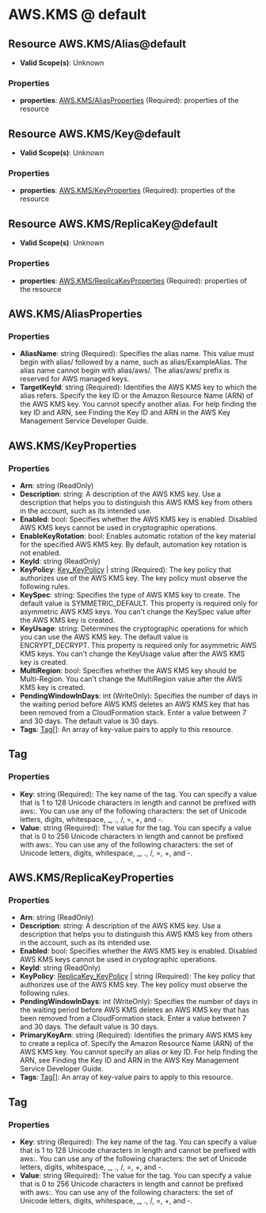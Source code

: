 # AWS.KMS @ default

## Resource AWS.KMS/Alias@default
* **Valid Scope(s)**: Unknown
### Properties
* **properties**: [AWS.KMS/AliasProperties](#awskmsaliasproperties) (Required): properties of the resource

## Resource AWS.KMS/Key@default
* **Valid Scope(s)**: Unknown
### Properties
* **properties**: [AWS.KMS/KeyProperties](#awskmskeyproperties) (Required): properties of the resource

## Resource AWS.KMS/ReplicaKey@default
* **Valid Scope(s)**: Unknown
### Properties
* **properties**: [AWS.KMS/ReplicaKeyProperties](#awskmsreplicakeyproperties) (Required): properties of the resource

## AWS.KMS/AliasProperties
### Properties
* **AliasName**: string (Required): Specifies the alias name. This value must begin with alias/ followed by a name, such as alias/ExampleAlias. The alias name cannot begin with alias/aws/. The alias/aws/ prefix is reserved for AWS managed keys.
* **TargetKeyId**: string (Required): Identifies the AWS KMS key to which the alias refers. Specify the key ID or the Amazon Resource Name (ARN) of the AWS KMS key. You cannot specify another alias. For help finding the key ID and ARN, see Finding the Key ID and ARN in the AWS Key Management Service Developer Guide.

## AWS.KMS/KeyProperties
### Properties
* **Arn**: string (ReadOnly)
* **Description**: string: A description of the AWS KMS key. Use a description that helps you to distinguish this AWS KMS key from others in the account, such as its intended use.
* **Enabled**: bool: Specifies whether the AWS KMS key is enabled. Disabled AWS KMS keys cannot be used in cryptographic operations.
* **EnableKeyRotation**: bool: Enables automatic rotation of the key material for the specified AWS KMS key. By default, automation key rotation is not enabled.
* **KeyId**: string (ReadOnly)
* **KeyPolicy**: [Key_KeyPolicy](#keykeypolicy) | string (Required): The key policy that authorizes use of the AWS KMS key. The key policy must observe the following rules.
* **KeySpec**: string: Specifies the type of AWS KMS key to create. The default value is SYMMETRIC_DEFAULT. This property is required only for asymmetric AWS KMS keys. You can't change the KeySpec value after the AWS KMS key is created.
* **KeyUsage**: string: Determines the cryptographic operations for which you can use the AWS KMS key. The default value is ENCRYPT_DECRYPT. This property is required only for asymmetric AWS KMS keys. You can't change the KeyUsage value after the AWS KMS key is created.
* **MultiRegion**: bool: Specifies whether the AWS KMS key should be Multi-Region. You can't change the MultiRegion value after the AWS KMS key is created.
* **PendingWindowInDays**: int (WriteOnly): Specifies the number of days in the waiting period before AWS KMS deletes an AWS KMS key that has been removed from a CloudFormation stack. Enter a value between 7 and 30 days. The default value is 30 days.
* **Tags**: [Tag](#tag)[]: An array of key-value pairs to apply to this resource.

## Tag
### Properties
* **Key**: string (Required): The key name of the tag. You can specify a value that is 1 to 128 Unicode characters in length and cannot be prefixed with aws:. You can use any of the following characters: the set of Unicode letters, digits, whitespace, _, ., /, =, +, and -.
* **Value**: string (Required): The value for the tag. You can specify a value that is 0 to 256 Unicode characters in length and cannot be prefixed with aws:. You can use any of the following characters: the set of Unicode letters, digits, whitespace, _, ., /, =, +, and -.

## AWS.KMS/ReplicaKeyProperties
### Properties
* **Arn**: string (ReadOnly)
* **Description**: string: A description of the AWS KMS key. Use a description that helps you to distinguish this AWS KMS key from others in the account, such as its intended use.
* **Enabled**: bool: Specifies whether the AWS KMS key is enabled. Disabled AWS KMS keys cannot be used in cryptographic operations.
* **KeyId**: string (ReadOnly)
* **KeyPolicy**: [ReplicaKey_KeyPolicy](#replicakeykeypolicy) | string (Required): The key policy that authorizes use of the AWS KMS key. The key policy must observe the following rules.
* **PendingWindowInDays**: int (WriteOnly): Specifies the number of days in the waiting period before AWS KMS deletes an AWS KMS key that has been removed from a CloudFormation stack. Enter a value between 7 and 30 days. The default value is 30 days.
* **PrimaryKeyArn**: string (Required): Identifies the primary AWS KMS key to create a replica of. Specify the Amazon Resource Name (ARN) of the AWS KMS key. You cannot specify an alias or key ID. For help finding the ARN, see Finding the Key ID and ARN in the AWS Key Management Service Developer Guide.
* **Tags**: [Tag](#tag)[]: An array of key-value pairs to apply to this resource.

## Tag
### Properties
* **Key**: string (Required): The key name of the tag. You can specify a value that is 1 to 128 Unicode characters in length and cannot be prefixed with aws:. You can use any of the following characters: the set of Unicode letters, digits, whitespace, _, ., /, =, +, and -.
* **Value**: string (Required): The value for the tag. You can specify a value that is 0 to 256 Unicode characters in length and cannot be prefixed with aws:. You can use any of the following characters: the set of Unicode letters, digits, whitespace, _, ., /, =, +, and -.

